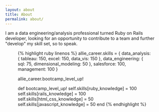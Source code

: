 ```yaml
---
layout: about
title: About
permalink: about/
---
```

<p class="me-descr">
I am a data engineering/analysis professional turned Ruby on Rails developer, looking for an opportunity to contribute to a team and further "develop" my skill set, so to speak.
</p>
<figure class="lineno-container">
{% highlight ruby linenos %}
allie_career.skills = {
  data_analysis: {
    tableau: 150,
    excel: 150,
    data_vis: 150
    },
  data_engineering: {
    sql: 75,
    dimensional_modeling: 50
    },
  salesforce: 100,
  management: 100
}

allie_career.bootcamp_level_up!

def bootcamp_level_up!
  self.skills[ruby_knowledge] = 100
  self.skills[rails_knowledge] = 100
  self.skills[html_css_knowledge] = 50
  self.skills[javascript_knowledge] = 50
end
{% endhighlight %}
</figure>
